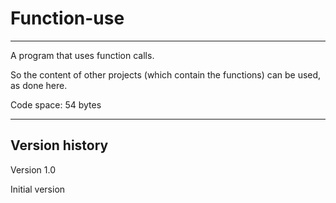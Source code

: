 # Function-use

----------------

A program that uses function calls.

So the content of other projects (which contain the functions) can be used, as done here.

Code space: 54 bytes

-----------------

Version history
---------------

Version 1.0

Initial version


